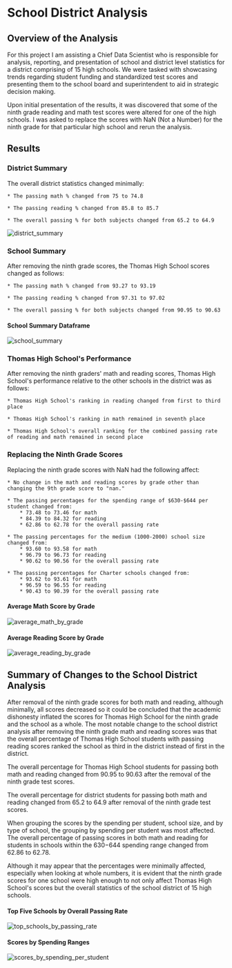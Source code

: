 # School District Analysis

## Overview of the Analysis

For this project I am assisting a Chief Data Scientist who is responsible for analysis, reporting, and presentation of school and district level statistics for a district comprising of 15 high schools.  We were tasked with showcasing trends regarding student funding and standardized test scores and presenting them to the school board and superintendent to aid in strategic decision making.  

Upon initial presentation of the results, it was discovered that some of the ninth grade reading and math test scores were altered for one of the high schools.  I was asked to replace the scores with NaN (Not a Number) for the ninth grade for that particular high school and rerun the analysis.  

## Results

### District Summary

The overall district statistics changed minimally:
    
    * The passing math % changed from 75 to 74.8

    * The passing reading % changed from 85.8 to 85.7

    * The overall passing % for both subjects changed from 65.2 to 64.9
    
    
![district_summary](https://user-images.githubusercontent.com/90982811/138800452-b7bda7ae-c585-418a-bd9d-37b6a87ef239.png)

### School Summary

After removing the ninth grade scores, the Thomas High School scores changed as follows:
    
    * The passing math % changed from 93.27 to 93.19

    * The passing reading % changed from 97.31 to 97.02

    * The overall passing % for both subjects changed from 90.95 to 90.63
    
#### School Summary Dataframe    
![school_summary](https://user-images.githubusercontent.com/90982811/138800490-8e8ac568-fb79-4a76-a043-a06fac0df27f.png)

### Thomas High School's Performance

After removing the ninth graders' math and reading scores, Thomas High School's performance relative to the other schools in the district was as follows:
    
    * Thomas High School's ranking in reading changed from first to third place

    * Thomas High School's ranking in math remained in seventh place

    * Thomas High School's overall ranking for the combined passing rate of reading and math remained in second place

### Replacing the Ninth Grade Scores

Replacing the ninth grade scores with NaN had the following affect:

    * No change in the math and reading scores by grade other than changing the 9th grade score to "nan."  

    * The passing percentages for the spending range of $630-$644 per student changed from:
        * 73.48 to 73.46 for math
        * 84.39 to 84.32 for reading
        * 62.86 to 62.78 for the overall passing rate
    
    * The passing percentages for the medium (1000-2000) school size changed from:
        * 93.60 to 93.58 for math
        * 96.79 to 96.73 for reading
        * 90.62 to 90.56 for the overall passing rate
    
    * The passing percentages for Charter schools changed from:
        * 93.62 to 93.61 for math
        * 96.59 to 96.55 for reading
        * 90.43 to 90.39 for the overall passing rate

#### Average Math Score by Grade
![average_math_by_grade](https://user-images.githubusercontent.com/90982811/138800603-56f7dece-af32-41eb-a85b-cb30c6388f44.png)

#### Average Reading Score by Grade
![average_reading_by_grade](https://user-images.githubusercontent.com/90982811/138800619-c0106f65-ad60-4e35-96ee-57684c835320.png)

## Summary of Changes to the School District Analysis

After removal of the ninth grade scores for both math and reading, although minimally, all scores decreased so it could be concluded that the academic dishonesty inflated the scores for Thomas High School for the ninth grade and the school as a whole.  The most notable change to the school district analysis after removing the ninth grade math and reading scores was that the overall percentage of Thomas High School students with passing reading scores ranked the school as third in the district instead of first in the district.

The overall percentage for Thomas High School students for passing both math and reading changed from 90.95 to 90.63 after the removal of the ninth grade test scores.

The overall percentage for district students for passing both math and reading changed from 65.2 to 64.9 after removal of the ninth grade test scores.

When grouping the scores by the spending per student, school size, and by type of school, the grouping by spending per student was most affected.  The overall percentage of passing scores in both math and reading for students in schools within the $630-$644 spending range changed from 62.86 to 62.78.

Although it may appear that the percentages were minimally affected, especially when looking at whole numbers, it is evident that the ninth grade scores for one school were high enough to not only affect Thomas High School's scores but the overall statistics of the school district of 15 high schools.

#### Top Five Schools by Overall Passing Rate
![top_schools_by_passing_rate](https://user-images.githubusercontent.com/90982811/138800709-0c5aba1f-cc39-4e9e-a38d-9004da1aa764.png)

#### Scores by Spending Ranges
![scores_by_spending_per_student](https://user-images.githubusercontent.com/90982811/138801931-0eabb3ed-381e-40fa-afee-9bc3131bed66.png)

